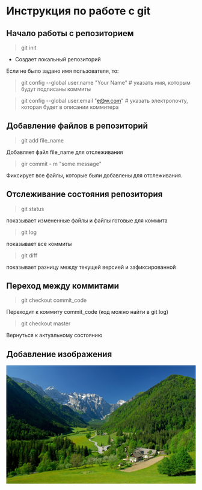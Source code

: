 # Инструкция по работе с git ##

## Начало работы с репозиторием
 > git init
* Создает локальный репозиторий

Если не было задано имя пользователя, то:

> git config --global user.name "Your Name" # указать имя, которым будут подписаны коммиты

> git config --global user.email "e@w.com"  # указать электропочту, которая будет в описании коммитера

## Добавление файлов в репозиторий

> git add file_name

Добавляет файл file_name для отслеживания

> gir commit - m "some message"

Фиксирует все файлы, которые были добавлены для отслеживания.


## Отслеживание состояния репозитория

> git status

показывает измененные файлы и файлы готовые для коммита

> git log

показывает все коммиты

> git diff

показывает разницу между текущей версией и зафиксированной

## Переход между коммитами

> git checkout commit_code

Переходит к коммиту commit_code (код можно найти в git log)

> git checkout master

Вернуться к актуальному состоянию

## Добавление изображения

![nature](nature.jpg)




